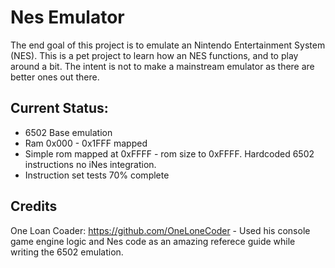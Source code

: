 # Nes Emulator

The end goal of this project is to emulate an Nintendo Entertainment System (NES). This is a pet project to learn how an NES functions, and to play around a bit. The intent is not to make a mainstream emulator as there are better ones out there.

## Current Status:

- 6502 Base emulation
- Ram 0x000 - 0x1FFF mapped
- Simple rom mapped at 0xFFFF - rom size to 0xFFFF. Hardcoded 6502 instructions no iNes integration.
- Instruction set tests 70% complete

## Credits

One Loan Coader: https://github.com/OneLoneCoder - Used his console game engine logic and Nes code as an amazing referece guide while writing the 6502 emulation.